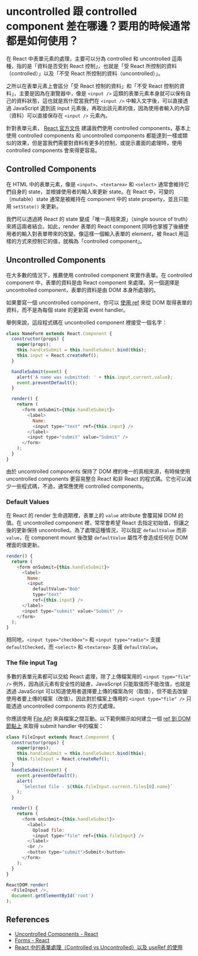 # uncontrolled 跟 controlled component 差在哪邊？要用的時候通常都是如何使用？

在 React 中表單元素的處理，主要可以分為 controlled 和 uncontrolled 這兩種，指的是「資料是否受到 React 控制」，也就是「受 React 所控制的資料（controlled）」以及「不受 React 所控制的資料（uncontrolled）」。

之所以在表單元素上會區分「受 React 控制的資料」和「不受 React 控制的資料」，主要是因為在瀏覽器中，像是 `<input />` 這類的表單元素本身就可以保有自己的資料狀態，這也就是爲什麼當我們在 `<input />` 中輸入文字後，可以直接透過 JavaScript 選到該 input 元素後，再取出該元素的值，因為使用者輸入的內容（資料）可以直接保存在 `<input />` 元素內。

針對表單元素， [React 官方文件](https://reactjs.org/docs/uncontrolled-components.html) 建議我們使用 controlled components，基本上使用 controlled components 和 uncontrolled components 都能達到一樣或類似的效果，但是當我們需要對資料有更多的控制，或提示畫面的處理時，使用 controlled components 會來得更容易。

## Controlled Components

在 HTML 中的表單元素，像是 `<input>`、`<textarea>` 和 `<select>` 通常會維持它們自身的 state，並根據使用者的輸入來更新 state。在 React 中，可變的（mutable）state 通常是被維持在 component 中的 state property，並且只能用 `setState()` 來更新。

我們可以透過將 React 的 state 變成「唯一真相來源」（single source of truth）來將這兩者結合。如此，render 表單的 React component 同時也掌握了後續使用者的輸入對表單帶來的改變。像這樣一個輸入表單的 element，被 React 用這樣的方式來控制它的值，就稱為「controlled component」。

## Uncontrolled Components

在大多數的情況下，推薦使用 controlled component 來實作表單。在 controlled component 中，表單的資料是由 React component 來處理。另一個選擇是 uncontrolled component，表單的資料是由 DOM 本身所處理的。

如果要寫一個 uncontrolled component，你可以 [使用 ref](https://reactjs.org/docs/refs-and-the-dom.html) 來從 DOM 取得表單的資料，而不是為每個 state 的更新寫 event handler。

舉例來說，這段程式碼在 uncontrolled component 裡接受一個名字：

```javascript
class NameForm extends React.Component {
  constructor(props) {
    super(props);
    this.handleSubmit = this.handleSubmit.bind(this);
    this.input = React.createRef();
  }

  handleSubmit(event) {
    alert('A name was submitted: ' + this.input.current.value);
    event.preventDefault();
  }

  render() {
    return (
      <form onSubmit={this.handleSubmit}>
        <label>
          Name:
          <input type="text" ref={this.input} />
        </label>
        <input type="submit" value="Submit" />
      </form>
    );
  }
}
```

由於 uncontrolled components 保持了 DOM 裡的唯一的真相來源，有時候使用 uncontrolled components 更容易整合 React 和非 React 的程式碼。它也可以減少一些程式碼，不過，通常應使用 controlled components。

### Default Values

在 React 的 render 生命週期裡，表單上的 `value` attribute 會覆寫掉 DOM 的值。在 uncontrolled component 裡，常常會希望 React 去指定初始值，但讓之後的更新保持 uncontrolled。為了處理這種情況，可以指定 `defaultValue` 而非 `value`，在 component mount 後改變 `defaultValue` 屬性不會造成任何在 DOM 裡面的值更新。

```javascript
render() {
  return (
    <form onSubmit={this.handleSubmit}>
      <label>
        Name:
        <input
          defaultValue="Bob"
          type="text"
          ref={this.input} />
      </label>
      <input type="submit" value="Submit" />
    </form>
  );
}
```

相同地，`<input type="checkbox">` 和 `<input type="radio">` 支援 `defaultChecked`，而 `<select>` 和 `<textarea>` 支援 `defaultValue`。

### The file input Tag

多數的表單元素都可以交給 React 處理，除了上傳檔案用的 `<input type="file" />` 例外，因為該元素有安全性的疑慮，JavaScript 只能取值而不能改值，也就是透過 JavaScript 可以知道使用者選擇要上傳的檔案為何（取值），但不能去改變使用者要上傳的檔案（改值）。因此對於檔案上傳用的 `<input type="file" />` 只能透過 uncontrolled components 的方式處理。

你應該使用 [File API](https://developer.mozilla.org/en-US/docs/Web/API/File/Using_files_from_web_applications) 來與檔案之間互動。以下範例顯示如何建立一個 [ref 到 DOM 節點上](https://zh-hant.reactjs.org/docs/refs-and-the-dom.html) 來取得 submit handler 中的檔案：

```javascript
class FileInput extends React.Component {
  constructor(props) {
    super(props);
    this.handleSubmit = this.handleSubmit.bind(this);
    this.fileInput = React.createRef();
  }
  handleSubmit(event) {
    event.preventDefault();
    alert(
      `Selected file - ${this.fileInput.current.files[0].name}`
    );
  }

  render() {
    return (
      <form onSubmit={this.handleSubmit}>
        <label>
          Upload file:
          <input type="file" ref={this.fileInput} />
        </label>
        <br />
        <button type="submit">Submit</button>
      </form>
    );
  }
}

ReactDOM.render(
  <FileInput />,
  document.getElementById('root')
);
```

## References

- [Uncontrolled Components - React](https://reactjs.org/docs/uncontrolled-components.html)
- [Forms - React](https://reactjs.org/docs/forms.html#controlled-components)
- [React 中的表單處理（Controlled vs Uncontrolled）以及 useRef 的使用](https://ithelp.ithome.com.tw/articles/10227866)
